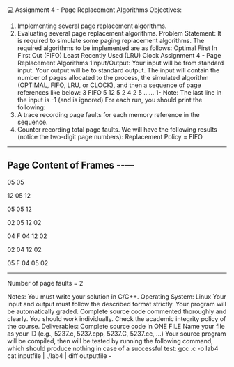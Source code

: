 💻
Assignment 4 - Page
Replacement Algorithms
Objectives:
1. Implementing several page replacement algorithms.
2. Evaluating several page replacement algorithms.
Problem Statement:
It is required to simulate some paging replacement algorithms. The required algorithms
to be implemented are as follows:
Optimal
First In First Out (FIFO)
Least Recently Used (LRU)
Clock
Assignment 4 - Page Replacement Algorithms
1Input/Output:
Your input will be from standard input. Your output will be to standard output. The input
will contain the number of pages allocated to the process, the simulated algorithm
(OPTIMAL, FIFO, LRU, or CLOCK), and then a sequence of page references like
below:
3
FIFO
5
12
5
2
4
2
5
......
1-
Note: The last line in the input is -1 (and is ignored)
For each run, you should print the following:
1. A trace recording page faults for each memory reference in the sequence.
2. Counter recording total page faults.
We will have the following results (notice the two-digit page numbers):
Replacement Policy = FIFO
-------------------------------------
Page
Content of Frames
--—
-----------------
05   05

12   05 12

05   05 12

02   05 12 02

04 F 04 12 02

02   04 12 02

05 F 04 05 02

-------------------------------------

Number of page faults = 2 

Notes:
You must write your solution in C/C++.
Operating System: Linux
Your input and output must follow the described format strictly. Your program will
be automatically graded.
Complete source code commented thoroughly and clearly.
You should work individually.
Check the academic integrity policy of the course.
Deliverables:
Complete source code in ONE FILE
Name your file as your ID (e.g., 5237.c, 5237.cpp, 5237.C, 5237.cc, ...)
Your source program will be compiled, then will be tested by running the following
command, which should produce nothing in case of a successful test:
gcc <ID>.c -o lab4
cat inputfile | ./lab4 | diff outputfile -

